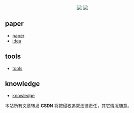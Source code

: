 

<p align="center">
  <p align="center">
      <img src="https://github-readme-stats.vercel.app/api?username=Caspian443&count_private=true" />
      <img src="https://repobeats.axiom.co/api/embed/204d4f971425aa6d3eac4ea0bff2787d28d999a2.svg" />
  </p>
</p>

## paper
- [paper](./paper/paper.md)
- [idea](./paper/idea.md)

## tools
- [tools](./tools/tool.md)

## knowledge
- [knowledge](./knowledge/README.md)


<script src="https://giscus.app/client.js"
        data-repo="Caspian443/Caspian443.github.io"
        data-repo-id="R_kgDONWcQzA"
        data-category="Announcements"
        data-category-id="DIC_kwDONWcQzM4Cw29k"
        data-mapping="pathname"
        data-strict="0"
        data-reactions-enabled="1"
        data-emit-metadata="0"
        data-input-position="bottom"
        data-theme="light"
        data-lang="zh-CN"
        crossorigin="anonymous"
        async>
</script>

本站所有文章转发 **CSDN** 将按侵权追究法律责任，其它情况随意。